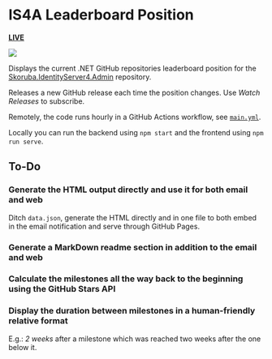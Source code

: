 # IS4A Leaderboard Position

[**LIVE**](https://tomashubelbauer.github.io/is4a-leaderboard)

![](https://github.com/tomashubelbauer/is4a-leaderboard/workflows/github-pages/badge.svg)

Displays the current .NET GitHub repositories leaderboard position for the
[Skoruba.IdentityServer4.Admin](https://github.com/skoruba/IdentityServer4.Admin) repository.

Releases a new GitHub release each time the position changes.
Use *Watch Releases* to subscribe.

Remotely, the code runs hourly in a GitHub Actions workflow, see [`main.yml`](.github/workflows/main.yml).

Locally you can run the backend using `npm start` and the frontend using `npm run serve`.

## To-Do

### Generate the HTML output directly and use it for both email and web

Ditch `data.json`, generate the HTML directly and in one file to both embed in the
email notification and serve through GitHub Pages.

### Generate a MarkDown readme section in addition to the email and web

### Calculate the milestones all the way back to the beginning using the GitHub Stars API

### Display the duration between milestones in a human-friendly relative format

E.g.: *2 weeks* after a milestone which was reached two weeks after the one below it.
